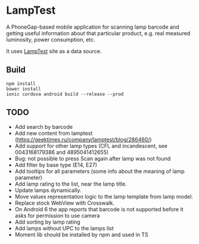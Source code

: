 LampTest
=========

A PhoneGap-based mobile application for scanning lamp barcode and getting useful information about that particular product, e.g. real measured luminosity, power consumption, etc.

It uses [LampTest](http://lamptest.ru) site as a data source.

Build
-----

```
npm install
bower install
ionic cordova android build --release --prod
```

TODO
----
* Add search by barcode
* Add new content from lamptest (https://geektimes.ru/company/lamptest/blog/286460/)
* Add support for other lamp types (CFL and incandescent, see 0043168179386 and 4895041412655)
* Bug: not possible to press Scan again after lamp was not found
* Add filter by base type (E14, E27)
* Add tooltips for all parameters (some info about the meaning of lamp parameter)
* Add lamp rating to the list, near the lamp title.
* Update lamps dynamically.
* Move values representation logic to the lamp template from lamp model.
* Replace stock WebView with Crosswalk.
* On Android 6 the app reports that barcode is not supported before it asks for permission to use camera
* Add sorting by lamp rating
* Add lamps without UPC to the lamps list
* Moment lib should be installed by npm and used in TS